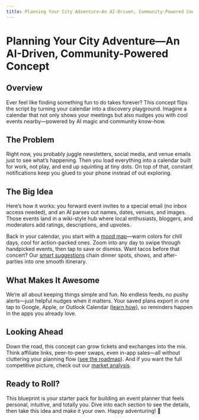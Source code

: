 ```yaml
---
title: Planning Your City Adventure—An AI-Driven, Community-Powered Concept
---
```


# Planning Your City Adventure—An AI-Driven, Community-Powered Concept

## Overview

Ever feel like finding something fun to do takes forever? This concept flips the script by turning your calendar into a discovery playground. Imagine a calendar that not only shows your meetings but also nudges you with cool events nearby—powered by AI magic and community know-how.

## The Problem

Right now, you probably juggle newsletters, social media, and venue emails just to see what’s happening. Then you load everything into a calendar built for work, not play, and end up squinting at tiny dots. On top of that, constant notifications keep you glued to your phone instead of out exploring.

## The Big Idea

Here’s how it works: you forward event invites to a special email (no inbox access needed), and an AI parses out names, dates, venues, and images. Those events land in a wiki-style hub where local enthusiasts, bloggers, and moderators add ratings, descriptions, and upvotes.

Back in your calendar, you start with a [mood map](/calendar/moods/)—warm colors for chill days, cool for action-packed ones. Zoom into any day to swipe through handpicked events, then tap to save or dismiss. Want tacos before that concert? Our [smart suggestions](/calendar/smart-suggestions/) chain dinner spots, shows, and after-parties into one smooth itinerary.

## What Makes It Awesome

We’re all about keeping things simple and fun. No endless feeds, no pushy alerts—just helpful nudges when it matters. Your saved plans export in one tap to Google, Apple, or Outlook Calendar ([learn how](/calendar/integrations/)), so reminders happen in the apps you already love.

## Looking Ahead

Down the road, this concept can grow tickets and exchanges into the mix. Think affiliate links, peer-to-peer swaps, even in-app sales—all without cluttering your planning flow ([see the roadmap](/calendar/ticketing/)). And if you want the full competitive picture, check out our [market analysis](/calendar/market-analysis/).

## Ready to Roll?

This blueprint is your starter pack for building an event planner that feels personal, intuitive, and totally you. Dive into each section to see the details, then take this idea and make it your own. Happy adventuring! 🌿
